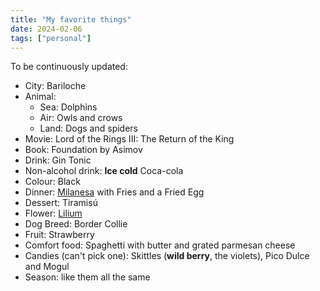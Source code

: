```yaml
---
title: "My favorite things"
date: 2024-02-06
tags: ["personal"]
---
```


To be continuously updated:

- City: Bariloche
- Animal:
    - Sea: Dolphins
    - Air: Owls and crows
    - Land: Dogs and spiders
- Movie: Lord of the Rings III: The Return of the King
- Book: Foundation by Asimov
- Drink: Gin Tonic
- Non-alcohol drink: **Ice cold** Coca-cola
- Colour: Black
- Dinner: [Milanesa](https://en.wikipedia.org/wiki/Milanesa) with Fries and a Fried Egg
- Dessert: Tiramisú
- Flower: [Lilium](https://en.wikipedia.org/wiki/Lilium)
- Dog Breed: Border Collie
- Fruit: Strawberry
- Comfort food: Spaghetti with butter and grated parmesan cheese
- Candies (can't pick one): Skittles (**wild berry**, the violets), Pico Dulce and Mogul
- Season: like them all the same